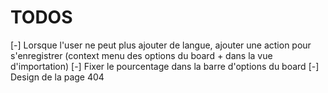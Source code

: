 # TODOS

[-] Lorsque l'user ne peut plus ajouter de langue, ajouter une action pour s'enregistrer (context menu des options du board + dans la vue d'importation)
[-] Fixer le pourcentage dans la barre d'options du board
[-] Design de la page 404
